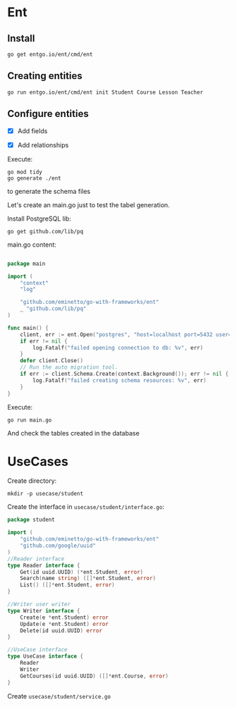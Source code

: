 # Ent

## Install

    go get entgo.io/ent/cmd/ent

## Creating entities

    go run entgo.io/ent/cmd/ent init Student Course Lesson Teacher

## Configure entities

- [x] Add fields

- [x] Add relationships 

Execute: 

    go mod tidy
    go generate ./ent 
    
to generate the schema files

Let's create an main.go just to test the tabel generation.


Install PostgreSQL lib:

    go get github.com/lib/pq

main.go content:

```go

package main

import (
	"context"
	"log"

	"github.com/eminetto/go-with-frameworks/ent"
	_ "github.com/lib/pq"
)

func main() {
	client, err := ent.Open("postgres", "host=localhost port=5432 user=prest password=prest dbname=prest sslmode=disable")
	if err != nil {
		log.Fatalf("failed opening connection to db: %v", err)
	}
	defer client.Close()
	// Run the auto migration tool.
	if err := client.Schema.Create(context.Background()); err != nil {
		log.Fatalf("failed creating schema resources: %v", err)
	}
}

```

Execute:

    go run main.go

And check the tables created in the database


# UseCases

Create directory:

    mkdir -p usecase/student

Create the interface in `usecase/student/interface.go`:

```go
package student

import (
	"github.com/eminetto/go-with-frameworks/ent"
	"github.com/google/uuid"
)
//Reader interface
type Reader interface {
	Get(id uuid.UUID) (*ent.Student, error)
	Search(name string) ([]*ent.Student, error)
	List() ([]*ent.Student, error)
}

//Writer user writer
type Writer interface {
	Create(e *ent.Student) error
	Update(e *ent.Student) error
	Delete(id uuid.UUID) error
}

//UseCase interface
type UseCase interface {
	Reader
	Writer
	GetCourses(id uuid.UUID) ([]*ent.Course, error)
}

```

Create `usecase/student/service.go`

